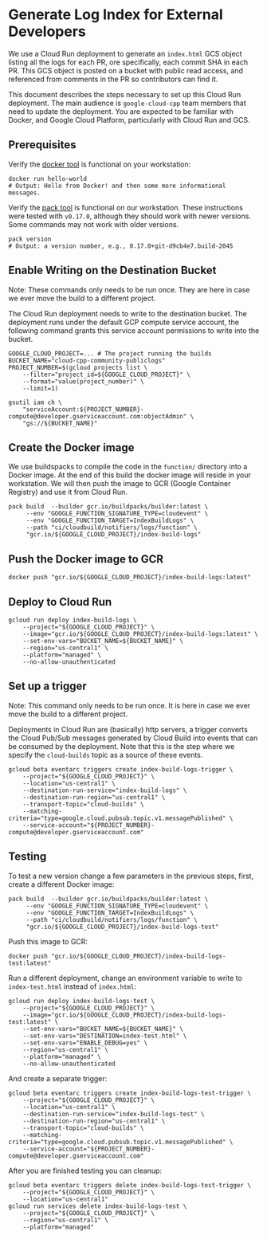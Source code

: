 # Generate Log Index for External Developers

We use a Cloud Run deployment to generate an `index.html` GCS object listing
all the logs for each PR, ore specifically, each commit SHA in each PR. This
GCS object is posted on a bucket with public read access, and referenced from
comments in the PR so contributors can find it.

This document describes the steps necessary to set up this Cloud Run
deployment. The main audience is `google-cloud-cpp` team members that need
to update the deployment. You are expected to be familiar with Docker, and
Google Cloud Platform, particularly with Cloud Run and GCS.

## Prerequisites

Verify the [docker tool][docker] is functional on your workstation:

```shell
docker run hello-world
# Output: Hello from Docker! and then some more informational messages.
```

Verify the [pack tool][pack-install] is functional on our workstation. These
instructions were tested with `v0.17.0`, although they should work with newer
versions. Some commands may not work with older versions.

```shell
pack version
# Output: a version number, e.g., 0.17.0+git-d9cb4e7.build-2045
```

## Enable Writing on the Destination Bucket

Note: These commands only needs to be run once. They are here in case we ever
move the build to a different project.

The Cloud Run deployment needs to write to the destination bucket.
The deployment runs under the default GCP compute service account, the
following command grants this service account permissions to write into
the bucket.

```shell
GOOGLE_CLOUD_PROJECT=... # The project running the builds
BUCKET_NAME="cloud-cpp-community-publiclogs"
PROJECT_NUMBER=$(gcloud projects list \
    --filter="project_id=${GOOGLE_CLOUD_PROJECT}" \
    --format="value(project_number)" \
    --limit=1)

gsutil iam ch \
    "serviceAccount:${PROJECT_NUMBER}-compute@developer.gserviceaccount.com:objectAdmin" \
    "gs://${BUCKET_NAME}"
```

## Create the Docker image

We use buildspacks to compile the code in the `function/` directory into a
Docker image. At the end of this build the docker image will reside in your
workstation. We will then push the image to GCR (Google Container Registry)
and use it from Cloud Run.

```shell
pack build  --builder gcr.io/buildpacks/builder:latest \
     --env "GOOGLE_FUNCTION_SIGNATURE_TYPE=cloudevent" \
     --env "GOOGLE_FUNCTION_TARGET=IndexBuildLogs" \
     --path "ci/cloudbuild/notifiers/logs/function" \
     "gcr.io/${GOOGLE_CLOUD_PROJECT}/index-build-logs"
```

## Push the Docker image to GCR

```shell
docker push "gcr.io/${GOOGLE_CLOUD_PROJECT}/index-build-logs:latest"
```

## Deploy to Cloud Run

```shell
gcloud run deploy index-build-logs \
    --project="${GOOGLE_CLOUD_PROJECT}" \
    --image="gcr.io/${GOOGLE_CLOUD_PROJECT}/index-build-logs:latest" \
    --set-env-vars="BUCKET_NAME=${BUCKET_NAME}" \
    --region="us-central1" \
    --platform="managed" \
    --no-allow-unauthenticated
```

## Set up a trigger

Note: This command only needs to be run once. It is here in case we ever move
the build to a different project.

Deployments in Cloud Run are (basically) http servers, a trigger converts
the Cloud Pub/Sub messages generated by Cloud Build into events that can
be consumed by the deployment. Note that this is the step where we specify
the `cloud-builds` topic as a source of these events.

```shell
gcloud beta eventarc triggers create index-build-logs-trigger \
    --project="${GOOGLE_CLOUD_PROJECT}" \
    --location="us-central1" \
    --destination-run-service="index-build-logs" \
    --destination-run-region="us-central1" \
    --transport-topic="cloud-builds" \
    --matching-criteria="type=google.cloud.pubsub.topic.v1.messagePublished" \
    --service-account="${PROJECT_NUMBER}-compute@developer.gserviceaccount.com"
```

## Testing

To test a new version change a few parameters in the previous steps, first,
create a different Docker image:

```shell
pack build  --builder gcr.io/buildpacks/builder:latest \
     --env "GOOGLE_FUNCTION_SIGNATURE_TYPE=cloudevent" \
     --env "GOOGLE_FUNCTION_TARGET=IndexBuildLogs" \
     --path "ci/cloudbuild/notifiers/logs/function" \
     "gcr.io/${GOOGLE_CLOUD_PROJECT}/index-build-logs-test"
```

Push this image to GCR:

```shell
docker push "gcr.io/${GOOGLE_CLOUD_PROJECT}/index-build-logs-test:latest"
```

Run a different deployment, change an environment variable to write to
`index-test.html` instead of `index.html`:

```shell
gcloud run deploy index-build-logs-test \
    --project="${GOOGLE_CLOUD_PROJECT}" \
    --image="gcr.io/${GOOGLE_CLOUD_PROJECT}/index-build-logs-test:latest" \
    --set-env-vars="BUCKET_NAME=${BUCKET_NAME}" \
    --set-env-vars="DESTINATION=index-test.html" \
    --set-env-vars="ENABLE_DEBUG=yes" \
    --region="us-central1" \
    --platform="managed" \
    --no-allow-unauthenticated
```

And create a separate trigger:

```shell
gcloud beta eventarc triggers create index-build-logs-test-trigger \
    --project="${GOOGLE_CLOUD_PROJECT}" \
    --location="us-central1" \
    --destination-run-service="index-build-logs-test" \
    --destination-run-region="us-central1" \
    --transport-topic="cloud-builds" \
    --matching-criteria="type=google.cloud.pubsub.topic.v1.messagePublished" \
    --service-account="${PROJECT_NUMBER}-compute@developer.gserviceaccount.com"
```

After you are finished testing you can cleanup:

```shell
gcloud beta eventarc triggers delete index-build-logs-test-trigger \
    --project="${GOOGLE_CLOUD_PROJECT}" \
    --location="us-central1"
gcloud run services delete index-build-logs-test \
    --project="${GOOGLE_CLOUD_PROJECT}" \
    --region="us-central1" \
    --platform="managed"
```


[docker]: https://docker.com/
[docker-install]: https://store.docker.com/search?type=edition&offering=community
[sudoless docker]: https://docs.docker.com/engine/install/linux-postinstall/
[pack-install]: https://buildpacks.io/docs/install-pack/
